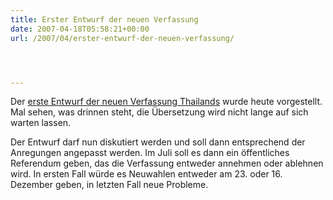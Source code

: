 ```yaml
---
title: Erster Entwurf der neuen Verfassung
date: 2007-04-18T05:58:21+00:00
url: /2007/04/erster-entwurf-der-neuen-verfassung/




---
```

Der [erste Entwurf der neuen Verfassung Thailands][1] wurde heute vorgestellt. Mal sehen, was drinnen steht, die Übersetzung wird nicht lange auf sich warten lassen.

Der Entwurf darf nun diskutiert werden und soll dann entsprechend der Anregungen angepasst werden. Im Juli soll es dann ein öffentliches Referendum geben, das die Verfassung entweder annehmen oder ablehnen wird. In ersten Fall würde es Neuwahlen entweder am 23. oder 16. Dezember geben, in letzten Fall neue Probleme.

 [1]: http://www.nationmultimedia.com/2007/04/18/headlines/headlines_30032119.php

